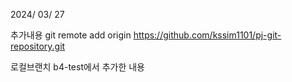 2024/ 03/ 27

추가내용
 git remote add origin https://github.com/kssim1101/pj-git-repository.git

 로컬브랜치 b4-test에서 추가한 내용
